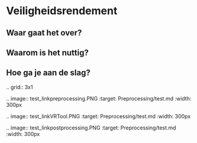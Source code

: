 Veiligheidsrendement
============================================


Waar gaat het over?
-------------------------------------------

Waarom is het nuttig?
-------------------------------------------

Hoe ga je aan de slag?
-------------------------------------------


.. grid:: 3x1

   .. image:: test_linkpreprocessing.PNG
      :target: Preprocessing/test.md
      :width: 300px
   
   .. image:: test_linkVRTool.PNG
      :target: Preprocessing/test.md
      :width: 300px
   
   .. image:: test_linkpostprocessing.PNG
      :target: Preprocessing/test.md
      :width: 300px

